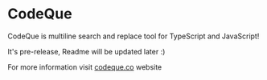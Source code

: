 # CodeQue

CodeQue is multiline search and replace tool for TypeScript and JavaScript!

It's pre-release, Readme will be updated later :)

For more information visit [codeque.co](http://codeque.co) website

